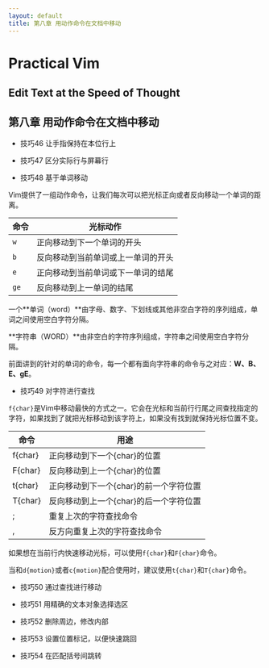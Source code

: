 ```yaml
---
layout: default
title: 第八章 用动作命令在文档中移动
---
```

# Practical Vim

## Edit Text at the Speed of Thought

## 第八章 用动作命令在文档中移动

* 技巧46 让手指保持在本位行上



* 技巧47 区分实际行与屏幕行

* 技巧48 基于单词移动

Vim提供了一组动作命令，让我们每次可以把光标正向或者反向移动一个单词的距离。

|命令|光标动作|
|----|--------|
|`w`|正向移动到下一个单词的开头|
|`b`|反向移动到当前单词或上一单词的开头|
|`e`|正向移动到当前单词或下一单词的结尾|
|`ge`|反向移动到上一单词的结尾|

一个**单词（word）**由字母、数字、下划线或其他非空白字符的序列组成，单词之间使用空白字符分隔。

**字符串（WORD）**由非空白的字符序列组成，字符串之间使用空白字符分隔。

前面讲到的针对的单词的命令，每一个都有面向字符串的命令与之对应：**W、B、E、gE**。

* 技巧49 对字符进行查找

`f{char}`是Vim中移动最快的方式之一。它会在光标和当前行行尾之间查找指定的字符，如果找到了就把光标移动到该字符上，如果没有找到就保持光标位置不变。

|命令|用途|
|----|----|
|f{char}|正向移动到下一个{char}的位置|
|F{char}|反向移动到上一个{char}的位置|
|t{char}|正向移动到下一个{char}的前一个字符位置|
|T{char}|反向移动到上一个{char}的后一个字符位置|
|;|重复上次的字符查找命令|
|,|反方向重复上次的字符查找命令|

如果想在当前行内快速移动光标，可以使用`f{char}`和`F{char}`命令。

当和`d{motion}`或者`c{motion}`配合使用时，建议使用`t{char}`和`T{char}`命令。

* 技巧50 通过查找进行移动

* 技巧51 用精确的文本对象选择选区

* 技巧52 删除周边，修改内部

* 技巧53 设置位置标记，以便快速跳回

* 技巧54 在匹配括号间跳转
